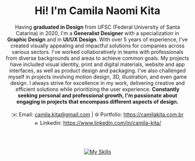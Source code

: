 <div align='center'>

# Hi! I'm Camila Naomi Kita 

Having **graduated in Design** from UFSC (Federal University of Santa Catarina) in 2020, I'm a **Generalist Designer** with a specialization in **Graphic Design** and in **UI/UX Design**. With over 5 years of experience, I've created visually appealing and impactful solutions for companies across various sectors. I've worked collaboratively in teams with professionals from diverse backgrounds and areas to achieve common goals. My projects have included visual identity, print and digital materials, website and app interfaces, as well as product design and packaging. I've also challenged myself in projects involving motion design, 3D, illustration, and even game design. I always strive for excellence in my work, delivering creative and efficient solutions while prioritizing the user experience. **Constantly seeking personal and professional growth, I'm passionate about engaging in projects that encompass different aspects of design.**
<br />
<br />
:envelope: Email: camila.kita@gmail.com | :globe_with_meridians: Portfolio: https://camilakita.com.br <br /> 
<img src="https://raw.githubusercontent.com/rahuldkjain/github-profile-readme-generator/master/src/images/icons/Social/linked-in-alt.svg" alt="ernaniavila" height="13" width="13" />    Linkedin: https://www.linkedin.com/in/camila-kita/
<br />

<br />
<br />

[![My Skills](https://skillicons.dev/icons?i=ai,ps,ae,xd,figma,wordpress)](https://skillicons.dev)
	
</div>
